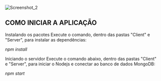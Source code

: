 


![Screenshot_2](https://github.com/brunmc/Crud/assets/75212669/10a283b3-1072-4237-825a-5c3d4e53b446)




COMO INICIAR A APLICAÇÃO
----------------------------------------------------------------------------------------------


Instalando os pacotes
Execute o comando, dentro das pastas "Client" e "Server", para instalar as dependências:

*npm install*

Iniciando o servidor
Execute o comando abaixo, dentro das pastas "Client" e "Server", para iniciar o Nodejs e conectar ao banco de dados MongoDB:

*npm start*
